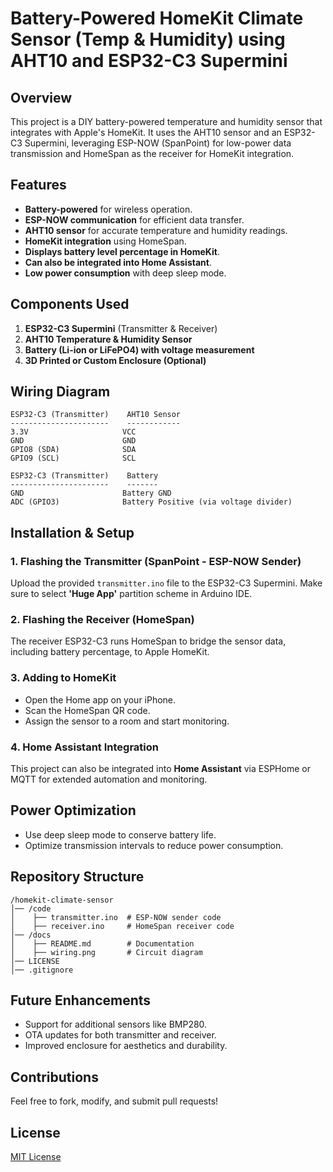 # Battery-Powered HomeKit Climate Sensor (Temp & Humidity) using AHT10 and ESP32-C3 Supermini

## Overview
This project is a DIY battery-powered temperature and humidity sensor that integrates with Apple's HomeKit. It uses the AHT10 sensor and an ESP32-C3 Supermini, leveraging ESP-NOW (SpanPoint) for low-power data transmission and HomeSpan as the receiver for HomeKit integration.

## Features
- **Battery-powered** for wireless operation.
- **ESP-NOW communication** for efficient data transfer.
- **AHT10 sensor** for accurate temperature and humidity readings.
- **HomeKit integration** using HomeSpan.
- **Displays battery level percentage in HomeKit**.
- **Can also be integrated into Home Assistant**.
- **Low power consumption** with deep sleep mode.

## Components Used
1. **ESP32-C3 Supermini** (Transmitter & Receiver)
2. **AHT10 Temperature & Humidity Sensor**
3. **Battery (Li-ion or LiFePO4) with voltage measurement**
4. **3D Printed or Custom Enclosure (Optional)**

## Wiring Diagram
```
ESP32-C3 (Transmitter)    AHT10 Sensor
----------------------    ------------
3.3V                     VCC
GND                      GND
GPIO8 (SDA)              SDA
GPIO9 (SCL)              SCL

ESP32-C3 (Transmitter)    Battery
----------------------    -------
GND                      Battery GND
ADC (GPIO3)              Battery Positive (via voltage divider)
```

## Installation & Setup
### 1. Flashing the Transmitter (SpanPoint - ESP-NOW Sender)
Upload the provided `transmitter.ino` file to the ESP32-C3 Supermini. Make sure to select **'Huge App'** partition scheme in Arduino IDE.

### 2. Flashing the Receiver (HomeSpan)
The receiver ESP32-C3 runs HomeSpan to bridge the sensor data, including battery percentage, to Apple HomeKit.

### 3. Adding to HomeKit
- Open the Home app on your iPhone.
- Scan the HomeSpan QR code.
- Assign the sensor to a room and start monitoring.

### 4. Home Assistant Integration
This project can also be integrated into **Home Assistant** via ESPHome or MQTT for extended automation and monitoring.

## Power Optimization
- Use deep sleep mode to conserve battery life.
- Optimize transmission intervals to reduce power consumption.

## Repository Structure
```
/homekit-climate-sensor
│── /code
│    ├── transmitter.ino  # ESP-NOW sender code
│    ├── receiver.ino     # HomeSpan receiver code
│── /docs
│    ├── README.md        # Documentation
│    ├── wiring.png       # Circuit diagram
│── LICENSE
│── .gitignore
```

## Future Enhancements
- Support for additional sensors like BMP280.
- OTA updates for both transmitter and receiver.
- Improved enclosure for aesthetics and durability.

## Contributions
Feel free to fork, modify, and submit pull requests!

## License
[MIT License](LICENSE)
